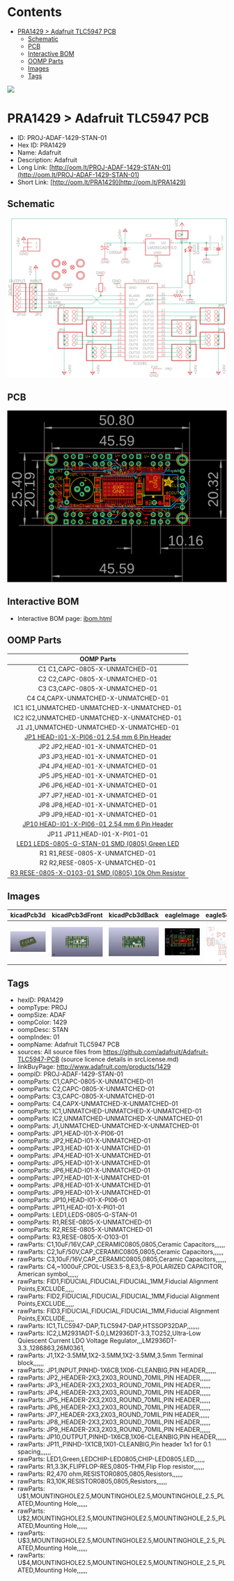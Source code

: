



Contents
========

* [PRA1429 > Adafruit TLC5947 PCB](#pra1429--adafruit-tlc5947-pcb)
	* [Schematic](#schematic)
	* [PCB](#pcb)
	* [Interactive BOM](#interactive-bom)
	* [OOMP Parts](#oomp-parts)
	* [Images](#images)
	* [Tags](#tags)
  
![][im]
# PRA1429 > Adafruit TLC5947 PCB

- ID: PROJ-ADAF-1429-STAN-01
- Hex ID: PRA1429
- Name: Adafruit
- Description: Adafruit
- Long Link: [http://oom.lt/PROJ-ADAF-1429-STAN-01](http://oom.lt/PROJ-ADAF-1429-STAN-01)
- Short Link: [http://oom.lt/PRA1429](http://oom.lt/PRA1429)

## Schematic
  
[![schem](eagleSchemImage.png)](eagleSchemImage.png)
## PCB
  
[![pcb](eagleImage.png)](eagleImage.png)
## Interactive BOM

- Interactive BOM page: [ibom.html](https://htmlpreview.github.io/?https://github.com/oomlout/oomlout_OOMP_projects/blob/main/PROJ-ADAF-1429-STAN-01/kicad/bom/ibom.html)

## OOMP Parts
  

|OOMP Parts|
| :---: |
|C1 C1,CAPC-0805-X-UNMATCHED-01|
|C2 C2,CAPC-0805-X-UNMATCHED-01|
|C3 C3,CAPC-0805-X-UNMATCHED-01|
|C4 C4,CAPX-UNMATCHED-X-UNMATCHED-01|
|IC1 IC1,UNMATCHED-UNMATCHED-X-UNMATCHED-01|
|IC2 IC2,UNMATCHED-UNMATCHED-X-UNMATCHED-01|
|J1 J1,UNMATCHED-UNMATCHED-X-UNMATCHED-01|
|[JP1 HEAD-I01-X-PI06-01 2.54 mm 6 Pin Header](https://github.com/oomlout/oomlout_OOMP_parts/tree/main/HEAD-I01-X-PI06-01/)|
|JP2 JP2,HEAD-I01-X-UNMATCHED-01|
|JP3 JP3,HEAD-I01-X-UNMATCHED-01|
|JP4 JP4,HEAD-I01-X-UNMATCHED-01|
|JP5 JP5,HEAD-I01-X-UNMATCHED-01|
|JP6 JP6,HEAD-I01-X-UNMATCHED-01|
|JP7 JP7,HEAD-I01-X-UNMATCHED-01|
|JP8 JP8,HEAD-I01-X-UNMATCHED-01|
|JP9 JP9,HEAD-I01-X-UNMATCHED-01|
|[JP10 HEAD-I01-X-PI06-01 2.54 mm 6 Pin Header](https://github.com/oomlout/oomlout_OOMP_parts/tree/main/HEAD-I01-X-PI06-01/)|
|JP11 JP11,HEAD-I01-X-PI01-01|
|[LED1 LEDS-0805-G-STAN-01 SMD (0805) Green LED](https://github.com/oomlout/oomlout_OOMP_parts/tree/main/LEDS-0805-G-STAN-01/)|
|R1 R1,RESE-0805-X-UNMATCHED-01|
|R2 R2,RESE-0805-X-UNMATCHED-01|
|[R3 RESE-0805-X-O103-01 SMD (0805) 10k Ohm Resistor](https://github.com/oomlout/oomlout_OOMP_parts/tree/main/RESE-0805-X-O103-01/)|

## Images
  
  

|kicadPcb3d|kicadPcb3dFront|kicadPcb3dBack|eagleImage|eagleSchemImage|
| :---: | :---: | :---: | :---: | :---: |
|[![kicadPcb3d](kicadPcb3d_140.png)](kicadPcb3d.png)|[![kicadPcb3dFront](kicadPcb3dFront_140.png)](kicadPcb3dFront.png)|[![kicadPcb3dBack](kicadPcb3dBack_140.png)](kicadPcb3dBack.png)|[![eagleImage](eagleImage_140.png)](eagleImage.png)|[![eagleSchemImage](eagleSchemImage_140.png)](eagleSchemImage.png)|

## Tags

- hexID: PRA1429
- oompType: PROJ
- oompSize: ADAF
- oompColor: 1429
- oompDesc: STAN
- oompIndex: 01
- oompName: Adafruit TLC5947 PCB
- sources: All source files from https://github.com/adafruit/Adafruit-TLC5947-PCB (source licence details in srcLicense.md)
- linkBuyPage: http://www.adafruit.com/products/1429
- oompID: PROJ-ADAF-1429-STAN-01
- oompParts: C1,CAPC-0805-X-UNMATCHED-01
- oompParts: C2,CAPC-0805-X-UNMATCHED-01
- oompParts: C3,CAPC-0805-X-UNMATCHED-01
- oompParts: C4,CAPX-UNMATCHED-X-UNMATCHED-01
- oompParts: IC1,UNMATCHED-UNMATCHED-X-UNMATCHED-01
- oompParts: IC2,UNMATCHED-UNMATCHED-X-UNMATCHED-01
- oompParts: J1,UNMATCHED-UNMATCHED-X-UNMATCHED-01
- oompParts: JP1,HEAD-I01-X-PI06-01
- oompParts: JP2,HEAD-I01-X-UNMATCHED-01
- oompParts: JP3,HEAD-I01-X-UNMATCHED-01
- oompParts: JP4,HEAD-I01-X-UNMATCHED-01
- oompParts: JP5,HEAD-I01-X-UNMATCHED-01
- oompParts: JP6,HEAD-I01-X-UNMATCHED-01
- oompParts: JP7,HEAD-I01-X-UNMATCHED-01
- oompParts: JP8,HEAD-I01-X-UNMATCHED-01
- oompParts: JP9,HEAD-I01-X-UNMATCHED-01
- oompParts: JP10,HEAD-I01-X-PI06-01
- oompParts: JP11,HEAD-I01-X-PI01-01
- oompParts: LED1,LEDS-0805-G-STAN-01
- oompParts: R1,RESE-0805-X-UNMATCHED-01
- oompParts: R2,RESE-0805-X-UNMATCHED-01
- oompParts: R3,RESE-0805-X-O103-01
- rawParts: C1,10uF/16V,CAP_CERAMIC0805,0805,Ceramic Capacitors,,,,,,
- rawParts: C2,1uF/50V,CAP_CERAMIC0805,0805,Ceramic Capacitors,,,,,,
- rawParts: C3,10uF/16V,CAP_CERAMIC0805,0805,Ceramic Capacitors,,,,,,
- rawParts: C4,~1000uF,CPOL-USE3.5-8,E3,5-8,POLARIZED CAPACITOR, American symbol,,,,,,
- rawParts: FID1,FIDUCIAL,FIDUCIAL,FIDUCIAL_1MM,Fiducial Alignment Points,EXCLUDE,,,,,
- rawParts: FID2,FIDUCIAL,FIDUCIAL,FIDUCIAL_1MM,Fiducial Alignment Points,EXCLUDE,,,,,
- rawParts: FID3,FIDUCIAL,FIDUCIAL,FIDUCIAL_1MM,Fiducial Alignment Points,EXCLUDE,,,,,
- rawParts: IC1,TLC5947-DAP,TLC5947-DAP,HTSSOP32DAP,,,,,,,
- rawParts: IC2,LM2931ADT-5.0,LM2936DT-3.3,TO252,Ultra-Low Quiescent Current LDO Voltage Regulator,,,LM2936DT-3.3.,1286863,26M0361,
- rawParts: J1,1X2-3.5MM,1X2-3.5MM,1X2-3.5MM,3.5mm Terminal block,,,,,,
- rawParts: JP1,INPUT,PINHD-1X6CB,1X06-CLEANBIG,PIN HEADER,,,,,,
- rawParts: JP2,,HEADER-2X3,2X03_ROUND_70MIL,PIN HEADER,,,,,,
- rawParts: JP3,,HEADER-2X3,2X03_ROUND_70MIL,PIN HEADER,,,,,,
- rawParts: JP4,,HEADER-2X3,2X03_ROUND_70MIL,PIN HEADER,,,,,,
- rawParts: JP5,,HEADER-2X3,2X03_ROUND_70MIL,PIN HEADER,,,,,,
- rawParts: JP6,,HEADER-2X3,2X03_ROUND_70MIL,PIN HEADER,,,,,,
- rawParts: JP7,,HEADER-2X3,2X03_ROUND_70MIL,PIN HEADER,,,,,,
- rawParts: JP8,,HEADER-2X3,2X03_ROUND_70MIL,PIN HEADER,,,,,,
- rawParts: JP9,,HEADER-2X3,2X03_ROUND_70MIL,PIN HEADER,,,,,,
- rawParts: JP10,OUTPUT,PINHD-1X6CB,1X06-CLEANBIG,PIN HEADER,,,,,,
- rawParts: JP11,,PINHD-1X1CB,1X01-CLEANBIG,Pin header 1x1 for 0.1 spacing,,,,,,
- rawParts: LED1,Green,LEDCHIP-LED0805,CHIP-LED0805,LED,,,,,,
- rawParts: R1,3.3K,FLIPFLOP-RES,0805-THM,Flip Flop resistor,,,,,,
- rawParts: R2,470 ohm,RESISTOR0805,0805,Resistors,,,,,,
- rawParts: R3,10K,RESISTOR0805,0805,Resistors,,,,,,
- rawParts: U$1,MOUNTINGHOLE2.5,MOUNTINGHOLE2.5,MOUNTINGHOLE_2.5_PLATED,Mounting Hole,,,,,,
- rawParts: U$2,MOUNTINGHOLE2.5,MOUNTINGHOLE2.5,MOUNTINGHOLE_2.5_PLATED,Mounting Hole,,,,,,
- rawParts: U$3,MOUNTINGHOLE2.5,MOUNTINGHOLE2.5,MOUNTINGHOLE_2.5_PLATED,Mounting Hole,,,,,,
- rawParts: U$4,MOUNTINGHOLE2.5,MOUNTINGHOLE2.5,MOUNTINGHOLE_2.5_PLATED,Mounting Hole,,,,,,



[im]: kicadPcb3d_450.png
